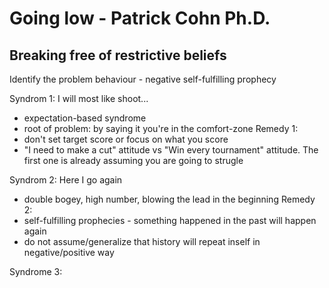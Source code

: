 # Going low - Patrick Cohn Ph.D.

## Breaking free of restrictive beliefs
Identify the problem behaviour - negative self-fulfilling prophecy

Syndrom 1: I will most like shoot...
 * expectation-based syndrome
 * root of problem: by saying it you're in the comfort-zone
Remedy 1:
 * don't set target score or focus on what you score
 * "I need to make a cut" attitude vs "Win every tournament" attitude. The first one is already assuming you are going to strugle

Syndrom 2: Here I go again
 * double bogey, high number, blowing the lead in the beginning
Remedy 2: 
* self-fulfilling prophecies - something happened in the past will happen again
* do not assume/generalize that history will repeat inself in negative/positive way

Syndrome 3: 